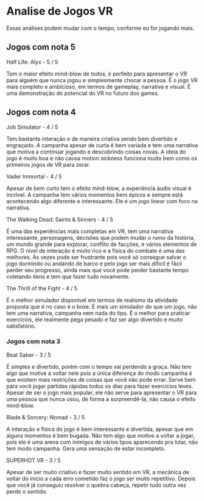 # Analise de Jogos VR

Essas análises podem mudar com o tempo, conforme eu for jogando mais.

## Jogos com nota 5

Half Life: Alyx - 5 / 5

Tem o maior efeito mind-blow de todos, é perfeito para apresentar o VR para alguém que nunca jogou e simplesmente chocar a pessoa.
É o jogo VR mais completo e ambicioso, em termos de gameplay, narrativa e visual.
É uma demonstração do potencial do VR no futuro dos games.

## Jogos com nota 4

Job Simulator - 4 / 5

Tem bastante interação e de maneira criativa sendo bem divertido e engraçado.
A campanha apesar de curta é bem variada e tem uma narrativa que motiva a continuar jogando e descobrindo coisas novas.
A ideia do jogo é muito boa e não causa motion sickness funciona muito bem como os primeiros jogos de VR para zerar.

Vader Immortal - 4 / 5

Apesar de bem curto tem o efeito mind-blow, a experiência áudio visual é incrível.
A campanha tem vários momentos bem épicos e sempre está acontecendo algo diferente e interessante.
Ele é um jogo linear com foco na narrativa. 

The Walking Dead: Saints & Sinners - 4 / 5

É uma das experiências mais completas em VR, tem uma narrativa interessante, personagens, decisões que podem mudar o rumo da história, um mundo grande para explorar, conflito de facções, e vários elementos de RPG.
O nível de interação é muito rico e a física do combate é uma das melhores.
Às vezes pode ser frustrante pois você só consegue salvar o jogo dormindo ou andando de barco e pelo jogo ser mais difícil é fácil perder seu progresso, ainda mais que você pode perder bastante tempo coletando itens e tem que fazer tudo novamente.

The Thrill of the Fight - 4 / 5 

É o melhor simulador disponível em termos de realismo da atividade proposta que é no caso é o boxe.
É mais um simulador do que um jogo, não tem uma narrativa, campanha nem nada do tipo.
É o melhor para praticar exercícios, ele realmente pega pesado e faz ser algo divertido e muito satisfatório.

### Jogos com nota 3

Beat Saber - 3 / 5

É simples e divertido, porém com o tempo vai perdendo a graça.
Não tem algo que motive a voltar nele pois a única diferença do modo campanha é que existem mais restrições de coisas que você não pode errar.
Serve bem para você jogar partidas rápidas todos os dias para fazer exercícios leves.
Apesar de ser o jogo mais popular, ele não serve para apresentar o VR para uma pessoa que nunca usou, de forma a surpreendê-la, não causa o efeito mind-blow.

Blade & Sorcery: Nomad - 3 / 5

A interação e física do jogo é bem interessante e divertida, apesar que em alguns momentos é bem bugada.
Não tem algo que motive a voltar a jogar, pois ele é uma arena com inimigos de vários tipos aparecendo pra lutar, não tem modo campanha.
Gera uma sensação de estar incompleto.

SUPERHOT VR - 3 / 5

Apesar de ser muito criativo e fazer muito sentido em VR, a mecânica de voltar do início a cada erro cometido faz o jogo ser muito repetitivo.
Depois que você já conseguiu resolver o quebra cabeça, repetir tudo outra vez perde o sentido.
